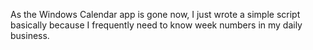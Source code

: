 As the Windows Calendar app is gone now, I just wrote a simple script basically because I frequently need to know week numbers in my daily business.  
